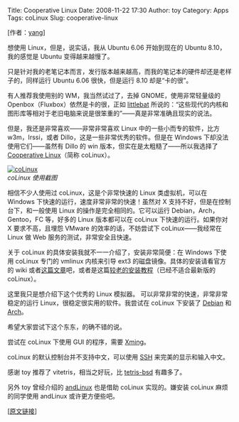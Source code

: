 Title: Cooperative Linux
Date: 2008-11-22 17:30
Author: toy
Category: Apps
Tags: coLinux
Slug: cooperative-linux

[作者：[yang](http://www.shouguang.org/yang/)]

想使用 Linux，但是，说实话，我从 Ubuntu 6.06 开始到现在的 Ubuntu
8.10，我的感觉是 Ubuntu 变得越来越慢了。

只是针对我的老笔记本而言，发行版本越来越高，而我的笔记本的硬件却还是老样子的，同样运行
Ubuntu 6.06 很快，但是运行 8.10 却是“卡的很”。

有人推荐我使用别的 WM，我当然试过了，去掉 GNOME，使用非常轻量级的
Openbox（Fluxbox）依然是卡的很，正如
[littlebat](http://www.learndiary.com/)
所说的：“这些现代的内核和图形库等相对于老旧电脑来说是很笨重的”——真是非常准确且现实的说法。

但是，我还是非常喜欢——非常非常喜欢 Linux 中的一些小而专的软件，比方
w3m，Irssi，或者 Dillo，这是一些非常优秀的软件。但是在 Windows
下却没法使用它们——虽然有 Dillo 的 win
版本，但实在是太粗糙了——所以我选择了 [Cooperative
Linux](http://www.colinux.org/)（简称 coLinux）。

[![coLinux](http://i.linuxtoy.org/images/2008/11/colinux-thumb.png)](http://i.linuxtoy.org/images/2008/11/colinux.png)  
*coLinux 使用截图*

相信不少人使用过 coLinux，这是个非常快速的 Linux 类虚拟机，可以在
Windows 下快速的运行，速度非常非常的快速！虽然对 X
支持不好，但是在控制台下，和一般使用 Linux
的操作是完全相同的。它可以运行 Debian，Arch，Gentoo，FC 等，好多的 Linux
版本都可以在 coLinux 下快速的运行。如果你对 X 要求不高，且埋怨 VMware
的效率的话，不妨尝试下 coLinux——我经常在 Linux 做 Web
服务的测试，非常安全且快速。

关于 coLinux 的具体安装我就不一一介绍了，安装非常简便：在 Windows 下使用
coLinux 专门的 vmlinux 内核来引导 ext3 的磁盘镜像。具体的安装请看官方的
wiki
或者[这篇文章](http://www.shouguang.org/yang/2008/11/install-debian40rc5-on-cooperative-linux/)吧，或者是这篇[较老的安装教程](http://www.shouguang.org/yang/2008/11/install-debian40rc5-on-cooperative-linux/)（已经不适合最新版的
coLinux）。

这里我只是想介绍下这个优秀的 Linux 模拟器。
可以非常非常的快速，非常非常稳定的运行
Linux，很稳定很实用的软件。我尝试在 coLinux 下安装了
[Debian](http://www.shouguang.org/yang/2008/11/install-debian40rc5-on-cooperative-linux/)
和
[Arch](http://www.shouguang.org/yang/2008/02/colinux%E4%B8%AD%E5%AE%89%E8%A3%85colinux/)。

希望大家尝试下这个东东，的确不错的说。

尝试在 coLinux 下使用 GUI 的程序，需要
[Xming](http://www.shouguang.org/yang/2008/11/cooperative-linuxxming/)。

coLinux 的默认控制台并不支持中文，可以使用
[SSH](http://www.shouguang.org/yang/2008/11/%E4%B8%8A%E7%BD%91%EF%BC%8C%E4%BD%BF%E7%94%A8colinux/)
来完美的显示和输入中文。

感谢 toy 推荐了 vitetris，相当之好玩，比
[tetris-bsd](http://www.shouguang.org/yang/2008/11/%E5%87%A0%E4%B8%AA%E6%9C%89%E8%B6%A3%E7%9A%84bsd%E7%BB%8F%E5%85%B8game/)
有趣多了。

另外 toy 曾经介绍的
[andLinux](http://linuxtoy.org/archives/andlinux.html) 也是借助 coLinux
实现的。嫌安装 coLinux 麻烦的同学使用 andLinux 或许更方便些吧。

[[原文链接](http://www.shouguang.org/yang/2008/11/cooperative-linux/)]
